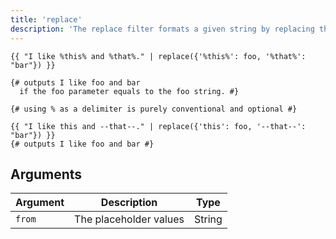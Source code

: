 ```yaml
---
title: 'replace'
description: 'The replace filter formats a given string by replacing the placeholders.'
---
```


```canvas
{{ "I like %this% and %that%." | replace({'%this%': foo, '%that%': "bar"}) }}

{# outputs I like foo and bar
  if the foo parameter equals to the foo string. #}

{# using % as a delimiter is purely conventional and optional #}

{{ "I like this and --that--." | replace({'this': foo, '--that--': "bar"}) }}
{# outputs I like foo and bar #}
```

## Arguments

Argument | Description            | Type
-------- | ---------------------- | ------
`from`   | The placeholder values | String
